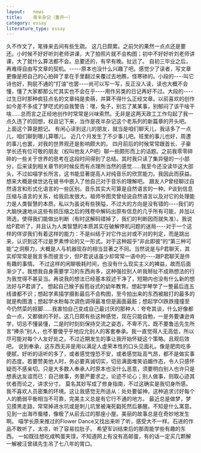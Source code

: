 ```yaml
---
layout:   news
title:    夜半杂记（重开一）
category: essay
literature_type: essay
---
```


久不作文了，笔锋来去间有些生疏。
这几日颇累。之前欠的果然一点点还是要还。小时候不好好听刘老师讲课，大了拍照片就不会构图；初中不好好听刘老师讲课，大了就什么算法都不会。总要还的，有早有晚。扯远了。
自初三毕业之后，再难得自由写文章的契机。-----原本也没什么兴趣了吧。感觉少了读者，写文章更像是把自己的心拍碎了拿在手里翻过来覆过去地瞧，怪寒碜的。小段的----叫它诗也好，狗屁不通的“打油”也罢----尚可以写一写，反正没人读，读也大概不会懂，懂了大家都那么忙其实也不会在乎----用作另类的日记再好不过。大段的----过生日时那种疯狂点名的文章纯是卖萌，并算不得什么正经文章。以前喜欢的创作如今差不多成了梦呓式的自我警告：嘿，兔子，别忘了某某事，别郁闷了该干啥干啥……总而言之正经地创作时常常是兴味索然。无非是这两天政工工作勾起了我一点久违了的回想，权且记下来，当作是夜半杂记这个老系列的新篇章的开头吧。
上面这个算是题记。
有闲心读到这儿的朋友，就当是咱们聊天儿，我话多了一点儿，咱们聊到哪儿算哪儿。
近几个月发生了不少事儿吧。班里的事儿也好，周遭的事儿也罢，对我的世界观还是影响颇大的。
四月前后的时候常常跟首长、子豪学长还有位可敬的朋友（权叫他友人P吧）聊一些颇形而上的话题。之前我零零碎碎的一些关于世界的思考在这段时间得到了总结。其时我只读了集异璧的一小部分，后来读到相关章节的时候反而有点理所当然的感觉……我至今还没读毕这大部头，不过如喵学长所言，这书能显著提高人对纯音乐的欣赏能力。我因此而获益。想来大概是侯世达在彼书中嵌入了他自己对于音乐的理解吧。
跟友人P曾经聊过自然语言和形式化语言的一些区别。音乐其实大可算是自然语言的一种。P谈到信息压缩与语言的关系，给我启发很大。祖师爷图灵曾经说自然语言以及对它的处理能力是人类智慧的本质。私以为虽说有些狭隘，不过大的方向是没有错的----我们的大脑快速地从这些有损压缩之后的残卷中解码出原有信息的几乎所有可能，并加以筛选，使得我们能做出判断（有时这解码错掉了，我们的判断因而就失准）。我说给P君听了，并且认为人类智慧的本质其实在破解停机问题的迷局----对于一个这样的佯谬我们有着这样的能力：不是纠结于对它作出对或不对的判定，而是跳出来，认识到这不过是罗素悖论的又一形式。对于这种超乎“非此即彼”的“第三种可能”之洞察力，大概是人与机器现存的相当显著之不同。当然说是与P君聊天，其实却常常是我言多而彼言少，但P君说话虽少却常常一语中的----跟P君聊天是件有趣的事情。
不过这样的闲聊极耗时间，也没有什么现实主义的裨益，故而后面渐少了。我想我自身需要学习的东西尚多，这种强拉别人听我掰扯不成熟想法的行为我觉得不甚妥当。再说我的想法已经基本叙述干净了，短期内也没有什么新的想法好与P君讲了。
想起自己猴子扳苞谷式的幼年教育。想起学琴学了一整最后连五线谱都不识；想起学素描学摄影最后不会构图，至今拍出来的东西被敲打的最多的就是构图渣；想起学水粉每次调色调得最准但是画面最脏；想起学OI跌跌撞撞至今仍然菜的抠脚……我害怕自己变成自己最讨厌的那种人：夸夸其谈，什么好像都会一点，又都做的不好。这几日颇有些这种感觉，现在只能自勉，一是务要谦逊肯学，切忌不懂装懂，二是时时刻刻保持交流之姿态，不卑不亢，既不要鲁迅先生所言“捧杀”别人，也不要傻乎乎地应允别人的客套奉承。我一直觉得人无高低，所以尽可能对每个人友好处之。不过近期发生的事让我开始怀疑这个策略。且观后效吧。
说到奉承，这东西无非是用以满足人虚荣本性的口头见面礼。像是肥肉吃多便腻，好听的话听的多了，或者感觉惶恐不安，或者感觉趾高气昂，都不是做实事的态度。若要赞美他人时，务必要真诚切实，切忌满面堆笑谄媚作态，令人只感怀疑而不感亲切。只是大多数人奉承人时原本也没什么恶意，须要明白别人也许只是想表达友谊而已：自己做事，务要严要求之，论迹不论心；别人做事，则取心迹其优者而论之，讲求分寸。
莫名其妙写成了修身指南，不过这确实是我切身所感。我不喜欢人员密集的环境。这让我感觉无所适从：处处要留神，这种追求讨好每个人的脆弱平衡相当不可靠，完美主义总是有它行不通的地方。
最近总是做梦，梦见摸黑走路，常常掉进水坑或是刺儿坑里被淹死戳死然后暴醒。不知是什么寓意。
见到一出海市蜃楼，像极了从前去过的那座小屋。美丽的故事总是在奇妙地发生啊。
喵学长原来推过的Flower Dance又找出来听了听，感受大不一样。石进的作品不敢听了，太凉，听了容易拉肚子。
希望军训结束后的那周能学些有趣的东西。
一如既往想吃咸鸭蛋夹馍，不知道网上有没有高邮蛋，有的话一定买几颗解一解被汪曾祺先生吊了七八年的胃口。